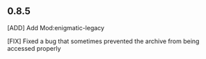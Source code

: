 0.8.5
-----------------------------------------------------------------------------------------------------------
[ADD]
Add Mod:enigmatic-legacy

[FIX]
Fixed a bug that sometimes prevented the archive from being accessed properly
